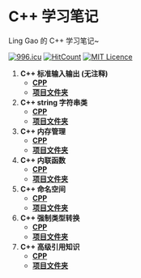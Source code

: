 # C++ 学习笔记
Ling Gao 的 C++ 学习笔记~  

<a href="https://996.icu"><img src="https://img.shields.io/badge/link-996.icu-red.svg" alt="996.icu"></a>
[![HitCount](http://hits.dwyl.com/lingggao/StudyNotes.svg)](http://hits.dwyl.com/lingggao/StudyNotes)
[![MIT Licence](https://badges.frapsoft.com/os/mit/mit.svg?v=103)](https://opensource.org/licenses/mit-license.php)  

1. **C++ 标准输入输出 (无注释)**
	- [**CPP**](https://github.com/Lingggao/StudyNotes/blob/master/C%2B%2B%20%E5%AD%A6%E4%B9%A0%E7%AC%94%E8%AE%B0/Day1_cin_cout/main.cpp)
	- [**项目文件夹**](https://github.com/Lingggao/StudyNotes/tree/master/C%2B%2B%20%E5%AD%A6%E4%B9%A0%E7%AC%94%E8%AE%B0/Day1_cin_cout)
2. **C++ string 字符串类**
	- [**CPP**](https://github.com/Lingggao/StudyNotes/blob/master/C%2B%2B%20%E5%AD%A6%E4%B9%A0%E7%AC%94%E8%AE%B0/C%2B%2B%20string%20%E5%AD%97%E7%AC%A6%E4%B8%B2%E7%B1%BB.cpp)
	- [**项目文件夹**](https://github.com/Lingggao/StudyNotes/tree/master/C%2B%2B%20%E5%AD%A6%E4%B9%A0%E7%AC%94%E8%AE%B0/Day2_string)
3. **C++ 内存管理**
	- [**CPP**](https://github.com/Lingggao/StudyNotes/blob/master/C%2B%2B%20%E5%AD%A6%E4%B9%A0%E7%AC%94%E8%AE%B0/C%2B%2B%20%E5%86%85%E5%AD%98%E7%AE%A1%E7%90%86.cpp)
	- [**项目文件夹**](https://github.com/Lingggao/StudyNotes/tree/master/C%2B%2B%20%E5%AD%A6%E4%B9%A0%E7%AC%94%E8%AE%B0/Day2_memory_management)
4. **C++ 内联函数**
	- [**CPP**](https://github.com/Lingggao/StudyNotes/blob/master/C%2B%2B%20%E5%AD%A6%E4%B9%A0%E7%AC%94%E8%AE%B0/C%2B%2B%20%E5%86%85%E8%81%94%E5%87%BD%E6%95%B0.cpp)
	- [**项目文件夹**](https://github.com/Lingggao/StudyNotes/tree/master/C%2B%2B%20%E5%AD%A6%E4%B9%A0%E7%AC%94%E8%AE%B0/Day2_inline_function)
5. **C++ 命名空间**
	- [**CPP**](https://github.com/Lingggao/StudyNotes/blob/master/C%2B%2B%20%E5%AD%A6%E4%B9%A0%E7%AC%94%E8%AE%B0/C%2B%2B%20%E5%91%BD%E5%90%8D%E7%A9%BA%E9%97%B4.cpp)
	- [**项目文件夹**](https://github.com/Lingggao/StudyNotes/tree/master/C%2B%2B%20%E5%AD%A6%E4%B9%A0%E7%AC%94%E8%AE%B0/Day2_namespace_scope)
6. **C++ 强制类型转换**
	- [**CPP**](https://github.com/Lingggao/StudyNotes/blob/master/C%2B%2B%20%E5%AD%A6%E4%B9%A0%E7%AC%94%E8%AE%B0/C%2B%2B%20%E5%BC%BA%E5%88%B6%E7%B1%BB%E5%9E%8B%E8%BD%AC%E6%8D%A2.cpp)
	- [**项目文件夹**](https://github.com/Lingggao/StudyNotes/tree/master/C%2B%2B%20%E5%AD%A6%E4%B9%A0%E7%AC%94%E8%AE%B0/Day2_cast)
7. **C++ 高级引用知识**
	- [**CPP**](https://github.com/Lingggao/StudyNotes/blob/master/C%2B%2B%20%E5%AD%A6%E4%B9%A0%E7%AC%94%E8%AE%B0/C%2B%2B%20%E9%AB%98%E7%BA%A7%E5%BC%95%E7%94%A8%E7%9F%A5%E8%AF%86.cpp)
	- [**项目文件夹**](https://github.com/Lingggao/StudyNotes/tree/master/C%2B%2B%20%E5%AD%A6%E4%B9%A0%E7%AC%94%E8%AE%B0/Day1_reference_advanced)
